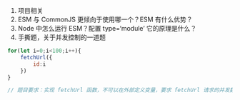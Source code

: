1. 项目相关
2. ESM 与 CommonJS 更倾向于使用哪一个？ESM 有什么优势？
3. Node 中怎么运行 ESM？配置 type=‘module’ 它的原理是什么？
4. 手撕题，关于并发控制的一道题

```js
for(let i=0;i<100;i++){
	fetchUrl({
		id:i
	})
}

// 题目要求：实现 fetchUrl 函数，不可以在外部定义变量，要求 fetchUrl 请求的并发数量为 3
```